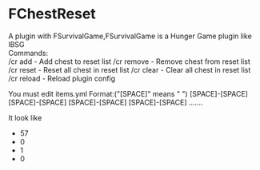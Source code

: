 # FChestReset
A plugin with FSurvivalGame,FSurvivalGame is a Hunger Game plugin like lBSG<br />
Commands:<br />
/cr add - Add chest to reset list
/cr remove - Remove chest from reset list
/cr reset - Reset all chest in reset list
/cr clear - Clear all chest in reset list
/cr reload - Reload plugin config

You must edit items.yml
Format:("[SPACE]" means " ")
[SPACE]-[SPACE]<Item ID>
[SPACE]-[SPACE]<Item Damage>
[SPACE]-[SPACE]<Item ID>
[SPACE]-[SPACE]<Item Damage>
.......

It look like
 - 57
 - 0
 - 1
 - 0
